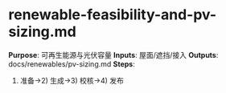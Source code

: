 # renewable-feasibility-and-pv-sizing.md

**Purpose**: 可再生能源与光伏容量
**Inputs**: 屋面/遮挡/接入
**Outputs**: docs/renewables/pv-sizing.md
**Steps**:

1. 准备→2) 生成→3) 校核→4) 发布
